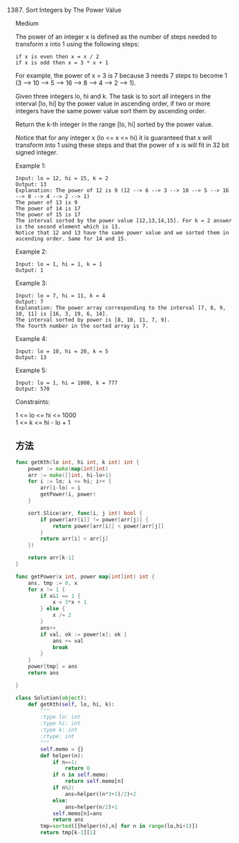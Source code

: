 1387. Sort Integers by The Power Value


Medium


The power of an integer x is defined as the number of steps needed to transform x into 1 using the following steps:

```
if x is even then x = x / 2
if x is odd then x = 3 * x + 1
```

For example, the power of x = 3 is 7 because 3 needs 7 steps to become 1 (3 --> 10 --> 5 --> 16 --> 8 --> 4 --> 2 --> 1).

Given three integers lo, hi and k. The task is to sort all integers in the interval [lo, hi] by the power value in ascending order, if two or more integers have the same power value sort them by ascending order.

Return the k-th integer in the range [lo, hi] sorted by the power value.

Notice that for any integer x (lo <= x <= hi) it is guaranteed that x will transform into 1 using these steps and that the power of x is will fit in 32 bit signed integer.

 

Example 1:

```
Input: lo = 12, hi = 15, k = 2
Output: 13
Explanation: The power of 12 is 9 (12 --> 6 --> 3 --> 10 --> 5 --> 16 --> 8 --> 4 --> 2 --> 1)
The power of 13 is 9
The power of 14 is 17
The power of 15 is 17
The interval sorted by the power value [12,13,14,15]. For k = 2 answer is the second element which is 13.
Notice that 12 and 13 have the same power value and we sorted them in ascending order. Same for 14 and 15.
```

Example 2:

```
Input: lo = 1, hi = 1, k = 1
Output: 1
```

Example 3:

```
Input: lo = 7, hi = 11, k = 4
Output: 7
Explanation: The power array corresponding to the interval [7, 8, 9, 10, 11] is [16, 3, 19, 6, 14].
The interval sorted by power is [8, 10, 11, 7, 9].
The fourth number in the sorted array is 7.
```

Example 4:

```
Input: lo = 10, hi = 20, k = 5
Output: 13
```

Example 5:

```
Input: lo = 1, hi = 1000, k = 777
Output: 570
```
 

Constraints:

1 <= lo <= hi <= 1000   
1 <= k <= hi - lo + 1

## 方法

```go
func getKth(lo int, hi int, k int) int {
    power := make(map[int]int)
	arr := make([]int, hi-lo+1)
	for i := lo; i <= hi; i++ {
		arr[i-lo] = i
		getPower(i, power)
	}

	sort.Slice(arr, func(i, j int) bool {
		if power[arr[i]] != power[arr[j]] {
		    return power[arr[i]] < power[arr[j]]
		}
		return arr[i] < arr[j]
	})

	return arr[k-1]
}

func getPower(x int, power map[int]int) int {
	ans, tmp := 0, x
	for x != 1 {
		if x&1 == 1 {
			x = 3*x + 1
		} else {
			x /= 2
		}
		ans++
		if val, ok := power[x]; ok {
			ans += val
			break
		}
	}
	power[tmp] = ans
	return ans

}
```



```python
class Solution(object):
    def getKth(self, lo, hi, k):
        """
        :type lo: int
        :type hi: int
        :type k: int
        :rtype: int
        """
        self.memo = {}
        def helper(n):
            if n==1:
                return 0
            if n in self.memo:
                return self.memo[n]
            if n%2:
                ans=helper((n*3+1)/2)+2
            else:
                ans=helper(n/2)+1
            self.memo[n]=ans
            return ans
        tmp=sorted([[helper(n),n] for n in range(lo,hi+1)])
        return tmp[k-1][1]
```
